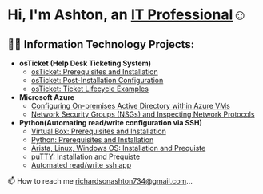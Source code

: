 <h1>Hi, I'm Ashton, an <a href="https://www.linkedin.com/in/ashton-najee-mckeith-richardson-65782b22a/">IT Professional</a>☺</h1>

<h2>👨‍💻 Information Technology Projects:</h2>

- <b>osTicket (Help Desk Ticketing System)</b>
  - [osTicket: Prerequisites and Installation](https://github.com/AshtonRichards/osticket-prereqs)
  - [osTicket: Post-Installation Configuration](https://github.com/AshtonRichards/post-install-config)
  - [osTicket: Ticket Lifecycle Examples](https://github.com/AshtonRichards/ticket-lifecycle)
- <b>Microsoft Azure</b>
  - [Configuring On-premises Active Directory within Azure VMs](https://github.com/AshtonRichards/config-ad)
  - [Network Security Groups (NSGs) and Inspecting Network Protocols](https://github.com/AshtonRichards/config-ad)
- <b>Python(Automating read/write configuration via SSH)</b>
  - [Virtual Box: Prerequisites and Installation](https://github.com/joshmadakorcc/configure-ad)
  - [Python: Prerequisites and Installation](https://github.com/joshmadakorcc/configure-ad)
  - [Arista, Linux, Windows OS: Installation and Prequiste](https://github.com/joshmadakorcc/azure-network-protocols)
  - [puTTY: Installation and Prequiste](https://github.com/joshmadakorcc/azure-network-protocols)
  - [Automated read/write ssh app](https://github.com/joshmadakorcc/azure-network-protocols)  

📫 How to reach me richardsonashton734@gmail.com...

<!---
AshtonRichards/AshtonRichards is a ✨ special ✨ repository because its `README.md` (this file) appears on your GitHub profile.
You can click the Preview link to take a look at your changes.
--->
